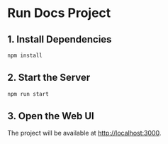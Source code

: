 # Run Docs Project

## 1. Install Dependencies
```bash
npm install
```

## 2. Start the Server
```bash
npm run start
```

## 3. Open the Web UI

The project will be available at [http://localhost:3000](http://localhost:3000).